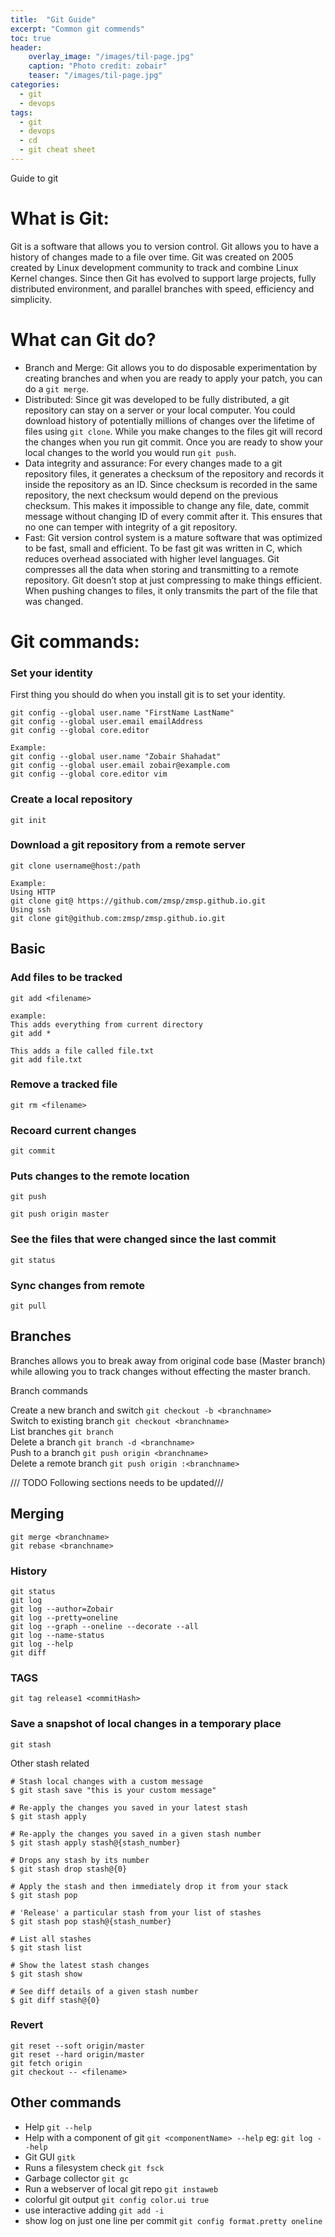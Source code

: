 ```yaml
---
title:  "Git Guide"
excerpt: "Common git commends"
toc: true
header:
    overlay_image: "/images/til-page.jpg"
    caption: "Photo credit: zobair"
    teaser: "/images/til-page.jpg"
categories: 
  - git
  - devops
tags:
  - git
  - devops
  - cd
  - git cheat sheet
---
```


Guide to git

# What is Git:  
Git is a software that allows you to version control. Git allows you to have a history of changes made to a file over time. Git was created on 2005 created by Linux development community to track and combine Linux Kernel changes. Since then Git has evolved to support large projects, fully distributed environment, and parallel branches with speed, efficiency and simplicity.  

# What can Git do?  

*	Branch and Merge: Git allows you to do disposable experimentation by creating branches and when you are ready to apply your patch, you can do a `git merge`.  
*	Distributed: Since git was developed to be fully distributed, a git repository can stay on a server or your local computer. You could download history of potentially millions of changes over the lifetime of files using `git clone`. While you make changes to the files git will record the changes when you run git commit. Once you are ready to show your local changes to the world you would run `git push`.  
*	Data integrity and assurance: For every changes made to a git repository files, it generates a checksum of the repository and records it inside the repository as an ID. Since checksum is recorded in the same repository, the next checksum would depend on the previous checksum. This makes it impossible to change any file, date, commit message without changing ID of every commit after it. This ensures that no one can temper with integrity of a git repository.  
*	Fast: Git version control system is a mature software that was optimized to be fast, small and efficient. To be fast git was written in C, which reduces overhead associated with higher level languages. Git compresses all the data when storing and transmitting to a remote repository. Git doesn’t stop at just compressing to make things efficient. When pushing changes to files, it only transmits the part of the file that was changed.  

# Git commands:  

### Set your identity  

First thing you should do when you install git is to set your identity.  

```
git config --global user.name "FirstName LastName"  
git config --global user.email emailAddress  
git config --global core.editor   

Example:  
git config --global user.name "Zobair Shahadat"  
git config --global user.email zobair@example.com  
git config --global core.editor vim  

```

### Create a local repository   

```
git init
```

### Download a git repository from a remote server  
```
git clone username@host:/path

Example:
Using HTTP
git clone git@ https://github.com/zmsp/zmsp.github.io.git
Using ssh
git clone git@github.com:zmsp/zmsp.github.io.git
```

## Basic  

### Add files to be tracked  

```
git add <filename>

example:
This adds everything from current directory
git add *

This adds a file called file.txt
git add file.txt

```
### Remove a tracked file  
```
git rm <filename>
```

### Recoard current changes   
```
git commit
```

### Puts changes to the remote location  

```
git push

git push origin master

```

### See the files that were changed since the last commit  
```
git status
```

### Sync changes from remote   

```
git pull
```

## Branches  

Branches allows you to break away from original code base (Master branch) while allowing you to track changes without effecting the master branch.  

Branch commands  

Create a new branch and switch `git checkout -b <branchname>`  
Switch to existing branch  `git checkout <branchname>`  
List branches `git branch`  
Delete a branch `git branch -d <branchname>`  
Push to a branch `git push origin <branchname>`  
Delete a remote branch `git push origin :<branchname>`


/// TODO Following sections needs to be updated///   

## Merging

```
git merge <branchname>
git rebase <branchname>
```   

### History

```
git status
git log
git log --author=Zobair
git log --pretty=oneline
git log --graph --oneline --decorate --all
git log --name-status
git log --help
git diff
```

### TAGS

```
git tag release1 <commitHash>
```

### Save a snapshot of local changes in a temporary place   
 
```
git stash

```

Other stash related   
   
```
# Stash local changes with a custom message
$ git stash save "this is your custom message"

# Re-apply the changes you saved in your latest stash
$ git stash apply

# Re-apply the changes you saved in a given stash number
$ git stash apply stash@{stash_number}

# Drops any stash by its number
$ git stash drop stash@{0}

# Apply the stash and then immediately drop it from your stack
$ git stash pop

# 'Release' a particular stash from your list of stashes
$ git stash pop stash@{stash_number}

# List all stashes
$ git stash list

# Show the latest stash changes
$ git stash show

# See diff details of a given stash number
$ git diff stash@{0}

```


### Revert  
```
git reset --soft origin/master
git reset --hard origin/master
git fetch origin
git checkout -- <filename>
```

## Other commands  

* Help `git --help`  
* Help with a component of git `git <componentName> --help` eg: `git log --help` 
* Git GUI `gitk`  
* Runs a filesystem check `git fsck`  
* Garbage collector `git gc` 
* Run a webserver of local git repo `git instaweb`  
* colorful git output `git config color.ui true`  
* use interactive adding `git add -i`  
* show log on just one line per commit  `git config format.pretty oneline`  
